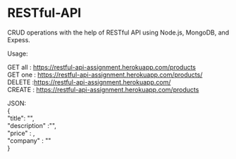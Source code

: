 # RESTful-API
CRUD operations with the help of RESTful API using Node.js, MongoDB, and Expess. 

Usage:  

GET all : https://restful-api-assignment.herokuapp.com/products  
GET one : https://restful-api-assignment.herokuapp.com/products/<product id>  
DELETE :https://restful-api-assignment.herokuapp.com/<product id>  
CREATE : https://restful-api-assignment.herokuapp.com/products  

JSON:  
{  
	"title": "<String>",  
	"description" :"<string>",  
	"price" : <number>,  
	"company" : "<String>"  
}  
